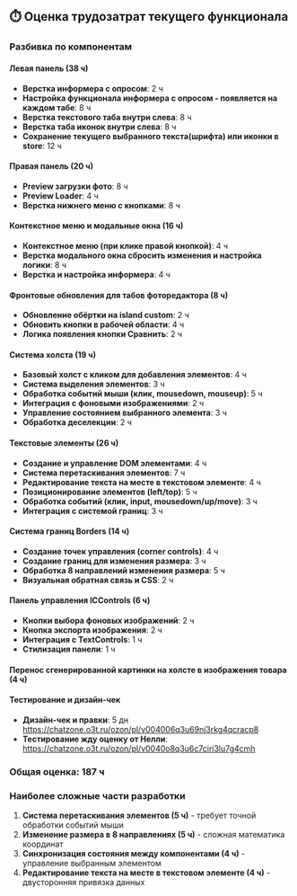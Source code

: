 ## ⏱️ Оценка трудозатрат текущего функционала

### Разбивка по компонентам

#### Левая панель (38 ч)
- **Верстка информера с опросом**: 2 ч
- **Настройка функционала информера с опросом - появляется на каждом табе**: 8 ч
- **Верстка текстового таба внутри слева**: 8 ч
- **Верстка таба иконок внутри слева**: 8 ч
- **Сохранение текущего выбранного текста(шрифта) или иконки в store**: 12 ч

#### Правая панель (20 ч)
- **Preview загрузки фото**: 8 ч
- **Preview Loader**: 4 ч
- **Верстка нижнего меню с кнопками**: 8 ч

#### Контекстное меню и модальные окна (16 ч)
- **Контекстное меню (при клике правой кнопкой)**: 4 ч
- **Верстка модального окна сбросить изменения и настройка логики**: 8 ч
- **Верстка и настройка информера**: 4 ч

#### Фронтовые обновления для табов фоторедактора (8 ч)
- **Обновление обёртки на island custom**: 2 ч
- **Обновить кнопки в рабочей области**: 4 ч
- **Логика появления кнопки Сравнить**: 2 ч

#### Система холста (19 ч)
- **Базовый холст с кликом для добавления элементов**: 4 ч
- **Система выделения элементов**: 3 ч
- **Обработка событий мыши (клик, mousedown, mouseup)**: 5 ч
- **Интеграция с фоновыми изображениями**: 2 ч
- **Управление состоянием выбранного элемента**: 3 ч
- **Обработка деселекции**: 2 ч

#### Текстовые элементы (26 ч)
- **Создание и управление DOM элементами**: 4 ч
- **Система перетаскивания элементов**: 7 ч
- **Редактирование текста на месте в текстовом элементе**: 4 ч
- **Позиционирование элементов (left/top)**: 5 ч
- **Обработка событий (клик, input, mousedown/up/move)**: 3 ч
- **Интеграция с системой границ**: 3 ч

#### Система границ Borders (14 ч)
- **Создание точек управления (corner controls)**: 4 ч
- **Создание границ для изменения размера**: 3 ч
- **Обработка 8 направлений изменения размера**: 5 ч
- **Визуальная обратная связь и CSS**: 2 ч

#### Панель управления ICControls (6 ч)
- **Кнопки выбора фоновых изображений**: 2 ч
- **Кнопка экспорта изображения**: 2 ч
- **Интеграция с TextControls**: 1 ч
- **Стилизация панели**: 1 ч

#### Перенос сгенерированной картинки на холсте в изображения товара (4 ч)

#### Тестирование и дизайн-чек
- **Дизайн-чек и правки**: 5 дн https://chatzone.o3t.ru/ozon/pl/v004006q3u69nj3rkg4qcracp8
- **Тестирование жду оценку от Нелли**: https://chatzone.o3t.ru/ozon/pl/v0040o8q3u6c7ciri3lu7g4cmh

### Общая оценка: 187 ч

### Наиболее сложные части разработки

1. **Система перетаскивания элементов (5 ч)** - требует точной обработки событий мыши
2. **Изменение размера в 8 направлениях (5 ч)** - сложная математика координат
3. **Синхронизация состояния между компонентами (4 ч)** - управление выбранным элементом
4. **Редактирование текста на месте в текстовом элементе (4 ч)** - двусторонняя привязка данных

 